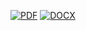 [![PDF](https://github.com/trincallegra/trincatesi/actions/workflows/latex_build.yml/badge.svg)](https://github.com/trincallegra/trincatesi/actions/workflows/latex_build.yml) [![DOCX](https://github.com/trincallegra/trincatesi/actions/workflows/docx_build.yml/badge.svg)](https://github.com/trincallegra/trincatesi/actions/workflows/docx_build.yml) 